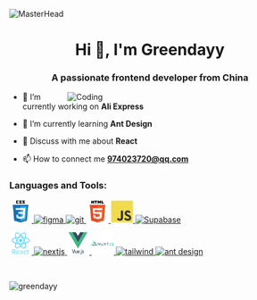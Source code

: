 ![MasterHead](https://camo.githubusercontent.com/b40aa6e0a49e00065a11b3773f9f4d7098be2fed4da538a0a32abb74992a7869/68747470733a2f2f726973686176616e616e642e6769746875622e696f2f7374617469632f696d616765732f6772656574696e67732e676966)
<h1 align="center">Hi 👋, I'm Greendayy</h1>
<h3 align="center">A passionate frontend developer from China</h3>

<img align="right" alt="Coding" width="400" src="https://media.tenor.com/y2JXkY1pXkwAAAAM/cat-computer.gif"> 

- 🔭 I’m currently working on **Ali Express**

- 🌱 I’m currently learning **Ant Design**

- 💬 Discuss with me about **React**

- 📫 How to connect me **974023720@qq.com**

<p align="left">
</p>

<h3 align="left">Languages and Tools:</h3>
<p align="left">
 <a href="https://www.w3schools.com/css/" target="_blank" rel="noreferrer"> <img src="https://raw.githubusercontent.com/devicons/devicon/master/icons/css3/css3-original-wordmark.svg" alt="css3" width="40" height="40"/> </a> 
 <a href="https://www.figma.com/" target="_blank" rel="noreferrer"> <img src="https://www.vectorlogo.zone/logos/figma/figma-icon.svg" alt="figma" width="40" height="40"/> </a> 
 <a href="https://git-scm.com/" target="_blank" rel="noreferrer"> <img src="https://www.vectorlogo.zone/logos/git-scm/git-scm-icon.svg" alt="git" width="40" height="40"/> </a> 
 <a href="https://www.w3.org/html/" target="_blank" rel="noreferrer"> <img src="https://raw.githubusercontent.com/devicons/devicon/master/icons/html5/html5-original-wordmark.svg" alt="html5" width="40" height="40"/> </a> 
 <a href="https://developer.mozilla.org/en-US/docs/Web/JavaScript" target="_blank" rel="noreferrer"> <img src="https://raw.githubusercontent.com/devicons/devicon/master/icons/javascript/javascript-original.svg" alt="javascript" width="40" height="40"/> </a>
<a href="https://supabase.com" target="_blank"><img src="https://cdn.jsdelivr.net/gh/devicons/devicon/icons/supabase/supabase-original.svg" alt="Supabase" width="40" height="40"></a>

 <br/>
 


  <a href="https://reactjs.org/" target="_blank" rel="noreferrer"> <img src="https://raw.githubusercontent.com/devicons/devicon/master/icons/react/react-original-wordmark.svg" alt="react" width="40" height="40"/> </a>
  <a href="https://nextjs.org/" target="_blank" rel="noreferrer"> <img src="https://cdn.worldvectorlogo.com/logos/nextjs-2.svg" alt="nextjs" width="40" height="40"/> </a>
  <a href="https://cn.vuejs.org/" target="_blank" rel="noreferrer"> <img src="https://raw.githubusercontent.com/devicons/devicon/master/icons/vuejs/vuejs-original-wordmark.svg" alt="vue" width="40" height="40"/> </a>
  <a href="https://nuxt.com/" target="_blank" rel="noreferrer"> <img src="https://raw.githubusercontent.com/devicons/devicon/master/icons/nuxtjs/nuxtjs-original-wordmark.svg" alt="nuxt" width="40" height="40"/> </a> 
  <a href="https://tailwindcss.com/" target="_blank" rel="noreferrer"> <img src="https://www.vectorlogo.zone/logos/tailwindcss/tailwindcss-icon.svg" alt="tailwind" width="40" height="40"/> </a> 
  <a href="https://ant.design/" target="_blank" rel="noreferrer"> <img src="https://gw.alipayobjects.com/zos/rmsportal/KDpgvguMpGfqaHPjicRK.svg" alt="ant design" width="40" height="40"/> </a> 
</p>

 <br/>  

<p ><img align="left" src="https://github-readme-stats.vercel.app/api/top-langs?username=greendayy&show_icons=true&locale=en&layout=compact" alt="greendayy" /></p>



